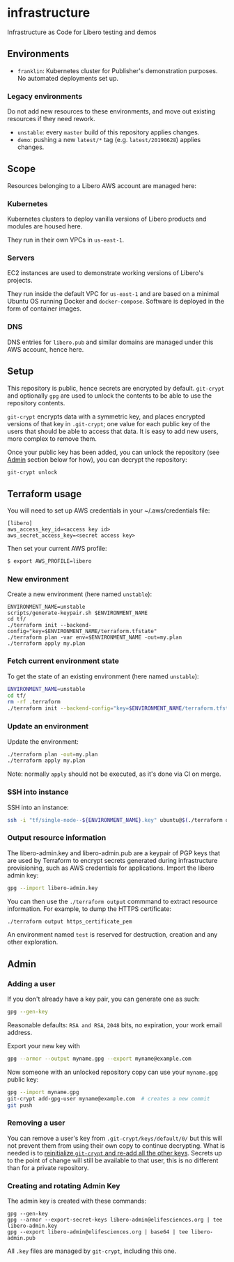 # infrastructure
Infrastructure as Code for Libero testing and demos

## Environments

- `franklin`: Kubernetes cluster for Publisher's demonstration purposes. No automated deployments set up.

### Legacy environments

Do not add new resources to these environments, and move out existing resources if they need rework.

- `unstable`: every `master` build of this repository applies changes.
- `demo`: pushing a new `latest/*` tag (e.g. `latest/20190628`) applies changes.

## Scope

Resources belonging to a Libero AWS account are managed here:

### Kubernetes

Kubernetes clusters to deploy vanilla versions of Libero products and modules are housed here.

They run in their own VPCs in `us-east-1`.

### Servers

EC2 instances are used to demonstrate working versions of Libero's projects.

They run inside the default VPC for `us-east-1` and are based on a minimal Ubuntu OS running Docker and `docker-compose`. Software is deployed in the form of container images.

### DNS

DNS entries for `libero.pub` and similar domains are managed under this AWS account, hence here.

## Setup

This repository is public, hence secrets are encrypted by default. `git-crypt` and optionally `gpg` are used to unlock the contents to be able to use the repository contents.

`git-crypt` encrypts data with a symmetric key, and places encrypted versions of that key in `.git-crypt`; one value for each public key of the users that should be able to access that data. It is easy to add new users, more complex to remove them.

Once your public key has been added, you can unlock the repository (see [Admin](#admin) section below for how), you can decrypt the repository:

```bash
git-crypt unlock
```

## Terraform usage

You will need to set up AWS credentials in your ~/.aws/credentials file:

```
[libero]
aws_access_key_id=<access key id>
aws_secret_access_key=<secret access key>
```

Then set your current AWS profile:
```bash
$ export AWS_PROFILE=libero
```

### New environment
Create a new environment (here named `unstable`):

```
ENVIRONMENT_NAME=unstable
scripts/generate-keypair.sh $ENVIRONMENT_NAME
cd tf/
./terraform init --backend-config="key=$ENVIRONMENT_NAME/terraform.tfstate"
./terraform plan -var env=$ENVIRONMENT_NAME -out=my.plan
./terraform apply my.plan
```

### Fetch current environment state
To get the state of an existing environment (here named `unstable`):

```bash
ENVIRONMENT_NAME=unstable
cd tf/
rm -rf .terraform
./terraform init --backend-config="key=$ENVIRONMENT_NAME/terraform.tfstate"
```

### Update an environment

Update the environment:

```bash
./terraform plan -out=my.plan
./terraform apply my.plan
```

Note: normally `apply` should not be executed, as it's done via CI on merge.

### SSH into instance
SSH into an instance:

```bash
ssh -i "tf/single-node--${ENVIRONMENT_NAME}.key" ubuntu@$(./terraform output single_node_ip)
```

### Output resource information

The libero-admin.key and libero-admin.pub are a keypair of PGP keys that are used by Terraform to encrypt secrets generated during infrastructure provisioning, such as AWS credentials for applications. Import the libero admin key:

```bash
gpg --import libero-admin.key
```

You can then use the `./terraform output` commmand to extract resource information. For example, to dump the HTTPS certificate:

```bash
./terraform output https_certificate_pem
```

An environment named `test` is reserved for destruction, creation and any other exploration.

## Admin

### Adding a user

If you don't already have a key pair, you can generate one as such:

```bash
gpg --gen-key
```

Reasonable defaults: `RSA and RSA`, `2048` bits, no expiration, your work email address.

Export your new key with

```bash
gpg --armor --output myname.gpg --export myname@example.com
```

Now someone with an unlocked repository copy can use your `myname.gpg` public key:

```bash
gpg --import myname.gpg
git-crypt add-gpg-user myname@example.com  # creates a new commit
git push
```

### Removing a user

You can remove a user's key from `.git-crypt/keys/default/0/` but this will not prevent them from using their own copy to continue decrypting. What is needed is to [reinitialize `git-crypt` and re-add all the other keys](https://gist.github.com/developerinlondon/6a853fe175178d4aacb0aa55a4cb09a1). Secrets up to the point of change will still be available to that user, this is no different than for a private repository.


### Creating and rotating Admin Key

The admin key is created with these commands:
```
gpg --gen-key
gpg --armor --export-secret-keys libero-admin@elifesciences.org | tee libero-admin.key
gpg --export libero-admin@elifesciences.org | base64 | tee libero-admin.pub
```

All `.key` files are managed by `git-crypt`, including this one.
